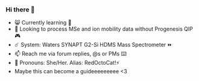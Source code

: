 ### Hi there 👋
- 😸 Currently learning 🌱
- 👀 Looking to process MSe and ion mobility data without Progenesis QIP 🎮
- ☄️ System: Waters SYNAPT G2-Si HDMS Mass Spectrometer ⏩
- 📫 Reach me via forum replies, @s or PMs ⌨️
- 👧 Pronouns: She/Her. Alias: RedOctoCat!⚡
- Maybe this can become a guideeeeeeeee <3
